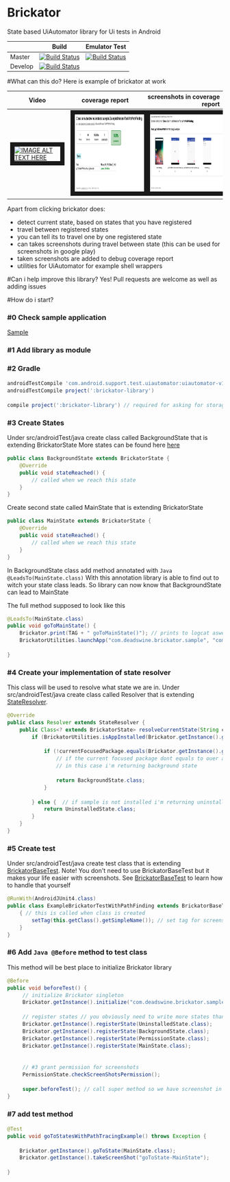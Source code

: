 # Brickator
State based UiAutomator library for Ui tests in Android

|   |  Build |  Emulator Test |
|---|---|---|
|Master   | [![Build Status](https://travis-ci.org/Adam-Fresko/brickator.svg?branch=master)](https://travis-ci.org/Adam-Fresko/brickator)  | [![Build Status](https://travis-ci.org/Adam-Fresko/brickator.svg?branch=master-tests-emulator)](https://travis-ci.org/Adam-Fresko/brickator)  |
|Develop   | [![Build Status](https://travis-ci.org/Adam-Fresko/brickator.svg?branch=develop)](https://travis-ci.org/Adam-Fresko/brickator)  |   |

#What can this do?
Here is example of brickator at work <br>


| Video  |    coverage report      | screenshots in coverage report |
|----------|:-------------:|------:|
| <a href="http://www.youtube.com/watch?feature=player_embedded&v=iPbzTZrDuDE&feature=youtu.be" target="_blank"><img src="http://img.youtube.com/vi/iPbzTZrDuDE/0.jpg" alt="IMAGE ALT TEXT HERE" width="240" height="180" border="10" /></a> | <img src="https://github.com/Adam-Fresko/brickator/blob/develop/brickator-sample/src/main/res/drawable/ss_1.png?raw=true" alt="IMAGE ALT TEXT HERE" width="240" height="180" border="10" /> | <img src="https://github.com/Adam-Fresko/brickator/blob/develop/brickator-sample/src/main/res/drawable/ss_2.png?raw=true" alt="IMAGE ALT TEXT HERE" width="240" height="180" border="10" /> |



Apart from clicking brickator does:
- detect current state, based on states that you have registered
- travel between registered states
- you can tell its to travel one by one registered state
- can takes screenshots during travel between state (this can be used for screenshots in google play)
- taken screenshots are added to debug coverage report
- utilities for UiAutomator for example shell wrappers


#Can i help improve this library?
Yes! Pull requests are welcome as well as adding issues

#How do i start?

### #0 Check sample application
[Sample](../blob/master/brickator-sample)

### #1 Add library as module

### #2 Gradle
```Groovy
androidTestCompile 'com.android.support.test.uiautomator:uiautomator-v18:2.1.2'
androidTestCompile project(':brickator-library')

compile project(':brickator-library') // required for asking for storager permissions
```

### #3 Create States
Under src/androidTest/java create class called BackgroundState that is extending BrickatorState
More states can be found here [here](../blob/master/brickator-sample/src/androidTest/java/com/deadswine/brickator/sample/states/)

```Java
public class BackgroundState extends BrickatorState {
    @Override
    public void stateReached() {
        // called when we reach this state
    }
}
```

Create second state called MainState that is extending BrickatorState
```Java
public class MainState extends BrickatorState {
    @Override
    public void stateReached() {
        // called when we reach this state
    }
}
```

In BackgroundState class add method annotated with 
 ```Java  @LeadsTo(MainState.class)``` 
With this annotation library is able to find out to witch your state class leads.
So library can now know that BackgroundState can lead to MainState

The full method supposed to look like this 
```Java
@LeadsTo(MainState.class)
public void goToMainState() {
    Brickator.print(TAG + " goToMainState()"); // prints to logcat aswell as console
    BrickatorUtilities.launchApp("com.deadswine.brickator.sample", "com.deadswine.brickator.sample.Activities.MainActivity"); // its launching app

}
```

### #4 Create your implementation of state resolver
This class will be used to resolve what state we are in.
Under src/androidTest/java create class called Resolver that is extending [StateResolver](../blob/master/brickator-library/src/androidTest/java/com/deadswine/brickator/library/StateResolver.java). 
```Java
@Override
public class Resolver extends StateResolver {
    public Class<? extends BrickatorState> resolveCurrentState(String currentFocusedPackage, String currentFocusedActivity, UiDevice uiDevice) {
        if (BrickatorUtilities.isAppInstalled(Brickator.getInstance().getAppPackage())) { // i'm using utility from brickator that tells me if sample app is installed
        
            if (!currentFocusedPackage.equals(Brickator.getInstance().getAppPackage())) { 
                // if the current focused package dont equals to ouer app this means that we didnt start ouer app or there is some system dialog present
                // in this case i'm returning background state
                
                return BackgroundState.class;
            }
        
        } else {  // if sample is not installed i'm returning uninstalled state // note that executing tests is installing the application
            return UninstalledState.class;
        }
    } 
}
```

### #5 Create test
Under src/androidTest/java create test class that is extending [BrickatorBaseTest](../blob/master/brickator-library/src/androidTest/java/com/deadswine/brickator/library/BrickatorBaseTest.java). 
Note! You don't need to use BrickatorBaseTest but it makes your life easier with screenshots. See [BrickatorBaseTest](../blob/master/brickator-library/src/androidTest/java/com/deadswine/brickator/library/BrickatorBaseTest.java) to learn how to handle that yourself 

```Java
@RunWith(AndroidJUnit4.class)
public class ExampleBrickatorTestWithPathFinding extends BrickatorBaseTest {
    { // this is called when class is created
        setTag(this.getClass().getSimpleName()); // set tag for screenshots // otherwise screenshots wont be created
    }
}
```

### #6 Add  ```Java @Before``` method to test class
This method will be best place to initialize Brickator library

```Java
@Before
public void beforeTest() {
     // initialize Brickator singleton
     Brickator.getInstance().initialize("com.deadswine.brickator.sample", new Resolver()); 
     
     // register states // you obviously need to write more states than the ones created at step 3 
     Brickator.getInstance().registerState(UninstalledState.class);
     Brickator.getInstance().registerState(BackgroundState.class);
     Brickator.getInstance().registerState(PermissionState.class);
     Brickator.getInstance().registerState(MainState.class);
     
     
     // #3 grant permission for screenshots
     PermissionState.checkScreenShotsPermission();
     
     super.beforeTest(); // call super method so we have screenshot in before automatically or you can handle it yourself
}
```

### #7 add test method
```Java
@Test
public void goToStatesWithPathTracingExample() throws Exception {
    
    Brickator.getInstance().goToState(MainState.class);
    Brickator.getInstance().takeScreenShot("goToState-MainState");
        
}    
```
